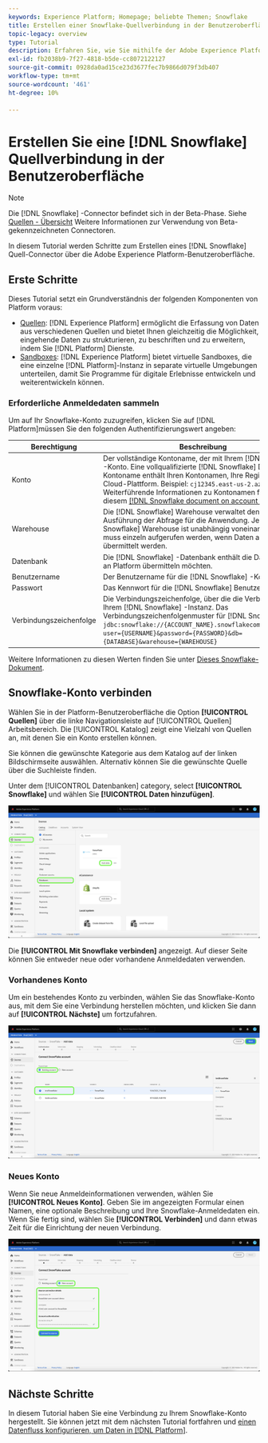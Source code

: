 ```yaml
---
keywords: Experience Platform; Homepage; beliebte Themen; Snowflake
title: Erstellen einer Snowflake-Quellverbindung in der Benutzeroberfläche
topic-legacy: overview
type: Tutorial
description: Erfahren Sie, wie Sie mithilfe der Adobe Experience Platform-Benutzeroberfläche eine Snowflake-Quellverbindung erstellen.
exl-id: fb2038b9-7f27-4818-b5de-cc8072122127
source-git-commit: 0928da0ad15ce23d3677fec7b9866d079f3db407
workflow-type: tm+mt
source-wordcount: '461'
ht-degree: 10%

---
```


# Erstellen Sie eine [!DNL Snowflake] Quellverbindung in der Benutzeroberfläche

>[!NOTE]
>
> Die [!DNL Snowflake] -Connector befindet sich in der Beta-Phase. Siehe [Quellen - Übersicht](../../../../home.md#terms-and-conditions) Weitere Informationen zur Verwendung von Beta-gekennzeichneten Connectoren.

In diesem Tutorial werden Schritte zum Erstellen eines [!DNL Snowflake] Quell-Connector über die Adobe Experience Platform-Benutzeroberfläche.

## Erste Schritte

Dieses Tutorial setzt ein Grundverständnis der folgenden Komponenten von Platform voraus:

* [Quellen](../../../../home.md): [!DNL Experience Platform] ermöglicht die Erfassung von Daten aus verschiedenen Quellen und bietet Ihnen gleichzeitig die Möglichkeit, eingehende Daten zu strukturieren, zu beschriften und zu erweitern, indem Sie [!DNL Platform] Dienste.
* [Sandboxes](../../../../../sandboxes/home.md): [!DNL Experience Platform] bietet virtuelle Sandboxes, die eine einzelne [!DNL Platform]-Instanz in separate virtuelle Umgebungen unterteilen, damit Sie Programme für digitale Erlebnisse entwickeln und weiterentwickeln können.

### Erforderliche Anmeldedaten sammeln

Um auf Ihr Snowflake-Konto zuzugreifen, klicken Sie auf [!DNL Platform]müssen Sie den folgenden Authentifizierungswert angeben:

| Berechtigung | Beschreibung |
| ---------- | ----------- |
| Konto | Der vollständige Kontoname, der mit Ihrem [!DNL Snowflake] -Konto. Eine vollqualifizierte [!DNL Snowflake] Der Kontoname enthält Ihren Kontonamen, Ihre Region und Ihre Cloud-Plattform. Beispiel: `cj12345.east-us-2.azure`. Weiterführende Informationen zu Kontonamen finden Sie in diesem [[!DNL Snowflake document on account identifiers]](https://docs.snowflake.com/en/user-guide/admin-account-identifier.html). |
| Warehouse | Die [!DNL Snowflake] Warehouse verwaltet den Prozess der Ausführung der Abfrage für die Anwendung. Jeder [!DNL Snowflake] Warehouse ist unabhängig voneinander und muss einzeln aufgerufen werden, wenn Daten an Platform übermittelt werden. |
| Datenbank | Die [!DNL Snowflake] -Datenbank enthält die Daten, die Sie an Platform übermitteln möchten. |
| Benutzername | Der Benutzername für die [!DNL Snowflake] -Konto. |
| Passwort | Das Kennwort für die [!DNL Snowflake] Benutzerkonto. |
| Verbindungszeichenfolge | Die Verbindungszeichenfolge, über die die Verbindung zu Ihrem [!DNL Snowflake] -Instanz. Das Verbindungszeichenfolgenmuster für [!DNL Snowflake] is `jdbc:snowflake://{ACCOUNT_NAME}.snowflakecomputing.com/?user={USERNAME}&password={PASSWORD}&db={DATABASE}&warehouse={WAREHOUSE}` |

Weitere Informationen zu diesen Werten finden Sie unter [Dieses Snowflake-Dokument](https://docs.snowflake.com/en/user-guide/oauth-custom.html).

## Snowflake-Konto verbinden

Wählen Sie in der Platform-Benutzeroberfläche die Option **[!UICONTROL Quellen]** über die linke Navigationsleiste auf [!UICONTROL Quellen] Arbeitsbereich. Die [!UICONTROL Katalog] zeigt eine Vielzahl von Quellen an, mit denen Sie ein Konto erstellen können.

Sie können die gewünschte Kategorie aus dem Katalog auf der linken Bildschirmseite auswählen. Alternativ können Sie die gewünschte Quelle über die Suchleiste finden.

Unter dem [!UICONTROL Datenbanken] category, select **[!UICONTROL Snowflake]** und wählen Sie **[!UICONTROL Daten hinzufügen]**.

![](../../../../images/tutorials/create/snowflake/catalog.png)

Die **[!UICONTROL Mit Snowflake verbinden]** angezeigt. Auf dieser Seite können Sie entweder neue oder vorhandene Anmeldedaten verwenden.

### Vorhandenes Konto

Um ein bestehendes Konto zu verbinden, wählen Sie das Snowflake-Konto aus, mit dem Sie eine Verbindung herstellen möchten, und klicken Sie dann auf **[!UICONTROL Nächste]** um fortzufahren.

![](../../../../images/tutorials/create/snowflake/existing.png)

### Neues Konto

Wenn Sie neue Anmeldeinformationen verwenden, wählen Sie **[!UICONTROL Neues Konto]**. Geben Sie im angezeigten Formular einen Namen, eine optionale Beschreibung und Ihre Snowflake-Anmeldedaten ein. Wenn Sie fertig sind, wählen Sie **[!UICONTROL Verbinden]** und dann etwas Zeit für die Einrichtung der neuen Verbindung.

![](../../../../images/tutorials/create/snowflake/new.png)

## Nächste Schritte

In diesem Tutorial haben Sie eine Verbindung zu Ihrem Snowflake-Konto hergestellt. Sie können jetzt mit dem nächsten Tutorial fortfahren und [einen Datenfluss konfigurieren, um Daten in [!DNL Platform]](../../dataflow/databases.md).
